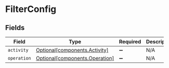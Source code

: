 # FilterConfig


## Fields

| Field                                                              | Type                                                               | Required                                                           | Description                                                        |
| ------------------------------------------------------------------ | ------------------------------------------------------------------ | ------------------------------------------------------------------ | ------------------------------------------------------------------ |
| `activity`                                                         | [Optional[components.Activity]](../../models/shared/activity.md)   | :heavy_minus_sign:                                                 | N/A                                                                |
| `operation`                                                        | [Optional[components.Operation]](../../models/shared/operation.md) | :heavy_minus_sign:                                                 | N/A                                                                |
